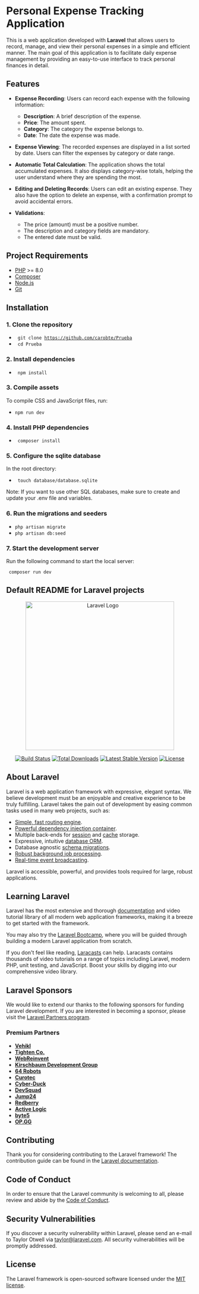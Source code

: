# Personal Expense Tracking Application

This is a web application developed with **Laravel** that allows users to record, manage, and view their personal expenses in a simple and efficient manner. The main goal of this application is to facilitate daily expense management by providing an easy-to-use interface to track personal finances in detail.

## Features

- **Expense Recording**: Users can record each expense with the following information:
  - **Description**: A brief description of the expense.
  - **Price**: The amount spent.
  - **Category**: The category the expense belongs to.
  - **Date**: The date the expense was made.
  
- **Expense Viewing**: The recorded expenses are displayed in a list sorted by date. Users can filter the expenses by category or date range.

- **Automatic Total Calculation**: The application shows the total accumulated expenses. It also displays category-wise totals, helping the user understand where they are spending the most.

- **Editing and Deleting Records**: Users can edit an existing expense. They also have the option to delete an expense, with a confirmation prompt to avoid accidental errors.

- **Validations**:
  - The price (amount) must be a positive number.
  - The description and category fields are mandatory.
  - The entered date must be valid.

## Project Requirements

- [PHP](https://www.php.net/downloads.php) >= 8.0
- [Composer](https://getcomposer.org/)
- [Node.js](https://nodejs.org/)
- [Git](https://git-scm.com/)

## Installation

### 1. Clone the repository

- <code> git clone https://github.com/carobte/Prueba<br></code>
- <code> cd Prueba </code>

### 2. Install dependencies

- <code> npm install </code>

### 3. Compile assets

To compile CSS and JavaScript files, run:

- <code>npm run dev</code>

### 4. Install PHP dependencies

- <code> composer install </code>

### 5. Configure the sqlite database
In the root directory:

- <code> touch database/database.sqlite </code>

Note: If you want to use other SQL databases, make sure to create and update your .env file and variables.

### 6. Run the migrations and seeders

- <code>php artisan migrate</code><br>
- <code>php artisan db:seed</code><br>

### 7. Start the development server

Run the following command to start the local server:

<code> composer run dev </code>

## Default README for Laravel projects

<p align="center"><a href="https://laravel.com" target="_blank"><img src="https://raw.githubusercontent.com/laravel/art/master/logo-lockup/5%20SVG/2%20CMYK/1%20Full%20Color/laravel-logolockup-cmyk-red.svg" width="400" alt="Laravel Logo"></a></p>

<p align="center">
<a href="https://github.com/laravel/framework/actions"><img src="https://github.com/laravel/framework/workflows/tests/badge.svg" alt="Build Status"></a>
<a href="https://packagist.org/packages/laravel/framework"><img src="https://img.shields.io/packagist/dt/laravel/framework" alt="Total Downloads"></a>
<a href="https://packagist.org/packages/laravel/framework"><img src="https://img.shields.io/packagist/v/laravel/framework" alt="Latest Stable Version"></a>
<a href="https://packagist.org/packages/laravel/framework"><img src="https://img.shields.io/packagist/l/laravel/framework" alt="License"></a>
</p>

## About Laravel

Laravel is a web application framework with expressive, elegant syntax. We believe development must be an enjoyable and creative experience to be truly fulfilling. Laravel takes the pain out of development by easing common tasks used in many web projects, such as:

- [Simple, fast routing engine](https://laravel.com/docs/routing).
- [Powerful dependency injection container](https://laravel.com/docs/container).
- Multiple back-ends for [session](https://laravel.com/docs/session) and [cache](https://laravel.com/docs/cache) storage.
- Expressive, intuitive [database ORM](https://laravel.com/docs/eloquent).
- Database agnostic [schema migrations](https://laravel.com/docs/migrations).
- [Robust background job processing](https://laravel.com/docs/queues).
- [Real-time event broadcasting](https://laravel.com/docs/broadcasting).

Laravel is accessible, powerful, and provides tools required for large, robust applications.

## Learning Laravel

Laravel has the most extensive and thorough [documentation](https://laravel.com/docs) and video tutorial library of all modern web application frameworks, making it a breeze to get started with the framework.

You may also try the [Laravel Bootcamp](https://bootcamp.laravel.com), where you will be guided through building a modern Laravel application from scratch.

If you don't feel like reading, [Laracasts](https://laracasts.com) can help. Laracasts contains thousands of video tutorials on a range of topics including Laravel, modern PHP, unit testing, and JavaScript. Boost your skills by digging into our comprehensive video library.

## Laravel Sponsors

We would like to extend our thanks to the following sponsors for funding Laravel development. If you are interested in becoming a sponsor, please visit the [Laravel Partners program](https://partners.laravel.com).

### Premium Partners

- **[Vehikl](https://vehikl.com/)**
- **[Tighten Co.](https://tighten.co)**
- **[WebReinvent](https://webreinvent.com/)**
- **[Kirschbaum Development Group](https://kirschbaumdevelopment.com)**
- **[64 Robots](https://64robots.com)**
- **[Curotec](https://www.curotec.com/services/technologies/laravel/)**
- **[Cyber-Duck](https://cyber-duck.co.uk)**
- **[DevSquad](https://devsquad.com/hire-laravel-developers)**
- **[Jump24](https://jump24.co.uk)**
- **[Redberry](https://redberry.international/laravel/)**
- **[Active Logic](https://activelogic.com)**
- **[byte5](https://byte5.de)**
- **[OP.GG](https://op.gg)**

## Contributing

Thank you for considering contributing to the Laravel framework! The contribution guide can be found in the [Laravel documentation](https://laravel.com/docs/contributions).

## Code of Conduct

In order to ensure that the Laravel community is welcoming to all, please review and abide by the [Code of Conduct](https://laravel.com/docs/contributions#code-of-conduct).

## Security Vulnerabilities

If you discover a security vulnerability within Laravel, please send an e-mail to Taylor Otwell via [taylor@laravel.com](mailto:taylor@laravel.com). All security vulnerabilities will be promptly addressed.

## License

The Laravel framework is open-sourced software licensed under the [MIT license](https://opensource.org/licenses/MIT).

